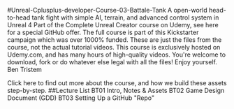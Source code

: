 #Unreal-Cplusplus-developer-Course-03-Battale-Tank
A open-world head-to-head tank fight with simple AI, terrain, and advanced control system in Unreal 4
Part of the Complete Unreal Creator course on Udemy, see here for a special GitHub offer. The full course is part of this Kickstarter campaign which was over 1000% funded.
These are just the files from the course, not the actual tutorial videos. This course is exclusively hosted on Udemy.com, and has many hours of high-quality videos.
You're welcome to download, fork or do whatever else legal with all the files!
Enjoy yourself.
Ben Tristem

Click here to find out more about the course, and how we build these assets step-by-step.
##Lecture List
BT01 Intro, Notes & Assets
BT02 Game Design Document (GDD)
BT03 Setting Up a GitHub "Repo"
